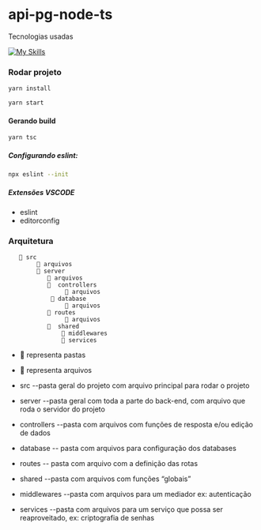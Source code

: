 # api-pg-node-ts

Tecnologias usadas

[![My Skills](https://skillicons.dev/icons?i=nodejs,typescript,express&perline=3)](https://skillicons.dev)

### Rodar projeto

```bash
yarn install
```
```bash
yarn start
```

#### Gerando build

```bash
yarn tsc
```

##### Configurando eslint:

```bash
npx eslint --init
```

##### Extensões VSCODE

- eslint
- editorconfig

### Arquitetura

```
   📁 src
        📓 arquivos
        📁 server
           📓 arquivos
           📁  controllers
                📓 arquivos
            📁 database
                📓 arquivos
           📁 routes
                📓 arquivos
           📁  shared
               📁 middlewares
               📁 services
```

- 📁 representa pastas
- 📓 representa arquivos

- src --pasta geral do projeto com arquivo principal para rodar o projeto
- server --pasta geral com toda a parte do back-end, com arquivo que roda o servidor do projeto
- controllers --pasta com arquivos com funções de resposta e/ou edição de dados
- database -- pasta com arquivos para configuração dos databases
- routes -- pasta com arquivo com a definição das rotas
- shared --pasta com arquivos com funções “globais”
- middlewares --pasta com arquivos para um mediador ex: autenticação
- services --pasta com arquivos para um serviço que possa ser reaproveitado, ex: criptografia de senhas